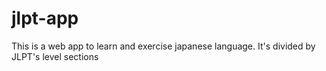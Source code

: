 # jlpt-app
This is a web app to learn and exercise japanese language. It's divided by JLPT's level sections
